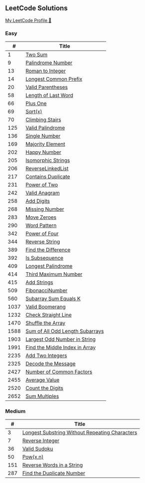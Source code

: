 ## LeetCode Solutions

[My LeetCode Profile 🔗](https://leetcode.com/ecegokdemir/)

 ### Easy

| # |  Title  | 
|---|  -----  | 
| 1 | [Two Sum](/Easy/1-TwoSum/) |
| 9 | [Palindrome Number](/Easy/9-PalindromeNumber/)| 
| 13 | [Roman to Integer](/Easy/13-RomanToInteger/)| 
| 14 | [Longest Common Prefix](/Easy/14-LongestCommonPrefix/)| 
| 20 | [Valid Parentheses](/Easy/20-ValidParentheses/)| 
| 58 | [Length of Last Word](/Easy/58-LengthofLastWord/)| 
| 66 | [Plus One](/Easy/66-PlusOne/)| 
| 69 | [Sqrt(x)](/Easy/69-Sqrt/)| 
| 70 | [Climbing Stairs](/Easy/70-ClimbingStairs/)|
| 125 | [Valid Palindrome](/Easy/125-ValidPalindrome/)| 
| 136 | [Single Number](/Easy/136-SingleNumber/)|
| 169 | [Majority Element](/Easy/169-MajorityElement/)|
| 202 | [Happy Number](/Easy/202-HappyNumber/)|
| 205 | [Isomorphic Strings](/Easy/205-IsomorphicStrings/)|
| 206 | [ReverseLinkedList](/Easy/206-ReverseLinkedList/)|
| 217 | [Contains Duplicate](/Easy/217-ContainsDuplicate/)| 
| 231 | [Power of Two](/Easy/231-PowerofTwo/)| 
| 242 | [Valid Anagram](/Easy/242-ValidAnagram/)| 
| 258 | [Add Digits](/Easy/258-AddDigits/)| 
| 268 | [Missing Number](/Easy/268-MissingNumber/)|
| 283 | [Move Zeroes](/Easy/283-MoveZeroes/)| 
| 290 | [Word Pattern](/Easy/290-WordPattern/)| 
| 342 | [Power of Four](/Easy/342-PowerofFour/)| 
| 344 | [Reverse String](/Easy/344-ReverseString/)| 
| 389 | [Find the Difference](/Easy/389-FindtheDifference/)| 
| 392 | [Is Subsequence](/Easy/392-IsSubsequence/)| 
| 409 | [Longest Palindrome](/Easy/409-LongestPalindrome/)| 
| 414 | [Third Maximum Number](/Easy/414-ThirdMaximumNumber/)| 
| 415 | [Add Strings](/Easy/415-AddStrings/)| 
| 509 | [FibonacciNumber](/Easy/509-FibonacciNumber/)| 
| 560 | [Subarray Sum Equals K](/Easy/560-SubarraySumEqualsK/)| 
| 1037 | [Valid Boomerang](/Easy/1037-ValidBoomerang/)|
| 1232 | [Check Straight Line](/Easy/1232-CheckStraightLine/)|
| 1470 | [Shuffle the Array](/Easy/1470-ShuffletheArray/)| 
| 1588 | [Sum of All Odd Length Subarrays](/Easy/1588-SumofAllOddLengthSubarrays/)| 
| 1903 | [Largest Odd Number in String](/Easy/1903-LargestOddNumberinString/)| 
| 1991 | [Find the Middle Index in Array](/Easy/1991-FindtheMiddleIndexinArray/)| 
| 2235 | [Add Two Integers](/Easy/2235-AddTwoIntegers/)| 
| 2325 | [Decode the Message](/Easy/2325-DecodetheMessage/)| 
| 2427 | [Number of Common Factors](/Easy/2427-NumberofCommonFactors/)| 
| 2455 | [Average Value](/Easy/2455-AverageValue/)| 
| 2520 | [Count the Digits](/Easy/2520-CounttheDigits/)| 
| 2652 | [Sum Multiples](/Easy/2652-SumMultiples/)| 



 ### Medium

| # |  Title  | 
|---|  -----  | 
| 3 | [Longest Substring Without Repeating Characters](/Medium/3-LongestSubstring/)|
| 7 | [ Reverse Integer ](/Medium/7-ReverseInteger/)|
| 36 | [Valid Sudoku](/Medium/36-ValidSudoku/)|
| 50 | [Pow(x,n) ](/Medium/50-Pow/)|
| 151 | [Reverse Words in a String ](/Medium/151-ReverseWordsinaString/)|
| 287 | [Find the Duplicate Number](/Medium/287-FindtheDuplicateNumber/)|


<!-- ### Hard

| # |  Title  |   
|---|  -----  |  -->




